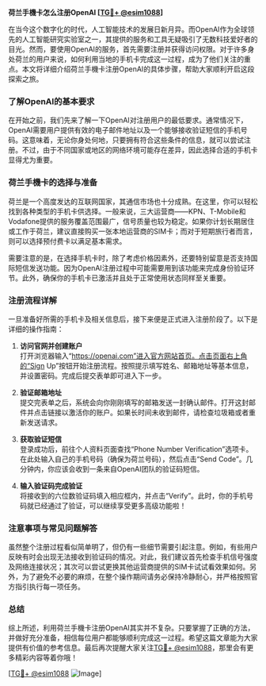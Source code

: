 **荷兰手機卡怎么注册OpenAI [[TG💪+ @esim1088](https://t.me/s/esim1088)]**

在当今这个数字化的时代，人工智能技术的发展日新月异。而OpenAI作为全球领先的人工智能研究实验室之一，其提供的服务和工具无疑吸引了无数科技爱好者的目光。然而，要使用OpenAI的服务，首先需要注册并获得访问权限。对于许多身处荷兰的用户来说，如何利用当地的手机卡完成这一过程，成为了他们关注的重点。本文将详细介绍荷兰手機卡注册OpenAI的具体步骤，帮助大家顺利开启这段探索之旅。

### 了解OpenAI的基本要求

在开始之前，我们先来了解一下OpenAI对注册用户的最低要求。通常情况下，OpenAI需要用户提供有效的电子邮件地址以及一个能够接收验证短信的手机号码。这意味着，无论你身处何地，只要拥有符合这些条件的信息，就可以尝试注册。不过，由于不同国家或地区的网络环境可能存在差异，因此选择合适的手机卡显得尤为重要。

### 荷兰手機卡的选择与准备

荷兰是一个高度发达的互联网国家，其通信市场也十分成熟。在这里，你可以轻松找到各种类型的手机卡供选择。一般来说，三大运营商——KPN、T-Mobile和Vodafone提供的服务覆盖范围最广，信号质量也较为稳定。如果你计划长期居住或工作于荷兰，建议直接购买一张本地运营商的SIM卡；而对于短期旅行者而言，则可以选择预付费卡以满足基本需求。

需要注意的是，在选择手机卡时，除了考虑价格因素外，还要特别留意是否支持国际短信发送功能。因为OpenAI注册过程中可能需要用到该功能来完成身份验证环节。此外，确保你的手机卡已激活并且处于正常使用状态同样至关重要。

### 注册流程详解

一旦准备好所需的手机卡及相关信息后，接下来便是正式进入注册阶段了。以下是详细的操作指南：

1. **访问官网并创建账户**  
   打开浏览器输入“https://openai.com”进入官方网站首页。点击页面右上角的“Sign Up”按钮开始注册流程。按照提示填写姓名、邮箱地址等基本信息，并设置密码。完成后提交表单即可进入下一步。

2. **验证邮箱地址**  
   提交完表单之后，系统会向你刚刚填写的邮箱发送一封确认邮件。打开这封邮件并点击链接以激活你的账户。如果长时间未收到邮件，请检查垃圾箱或者重新发送请求。

3. **获取验证短信**  
   登录成功后，前往个人资料页面查找“Phone Number Verification”选项卡。在此处输入自己的手机号码（确保为荷兰号码），然后点击“Send Code”。几分钟内，你应该会收到一条来自OpenAI团队的验证码短信。

4. **输入验证码完成验证**  
   将接收到的六位数验证码填入相应框内，并点击“Verify”。此时，你的手机号码就已经通过了验证，可以继续享受更多高级功能啦！

### 注意事项与常见问题解答

虽然整个注册过程看似简单明了，但仍有一些细节需要引起注意。例如，有些用户反映有时会出现无法接收到验证码的情况。对此，我们建议首先检查手机信号强度及网络连接状况；其次可以尝试更换其他运营商提供的SIM卡试试看效果如何。另外，为了避免不必要的麻烦，在整个操作期间请务必保持冷静耐心，并严格按照官方指引执行每一项任务。

### 总结

综上所述，利用荷兰手機卡注册OpenAI其实并不复杂。只要掌握了正确的方法，并做好充分准备，相信每位用户都能够顺利完成这一过程。希望这篇文章能为大家提供有价值的参考信息。最后再次提醒大家关注[TG💪+ @esim1088](https://t.me/s/esim1088)，那里会有更多精彩内容等着你哦！

[[TG💪+ @esim1088](https://t.me/s/esim1088) ![Image](https://i.postimg.cc/4NQfJmqS/Snipaste-2025-05-13-00-14-12.png)]